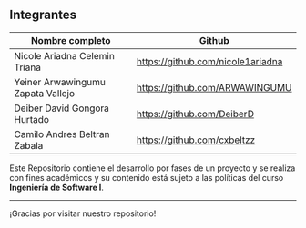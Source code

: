 ## Integrantes

| Nombre completo                        | Github                |
|----------------------------------------|-------------------------  |
| Nicole Ariadna Celemin Triana           | https://github.com/nicole1ariadna      |
| Yeiner Arwawingumu Zapata Vallejo        | https://github.com/ARWAWINGUMU      |
| Deiber David Gongora Hurtado          | https://github.com/DeiberD |
| Camilo Andres Beltran Zabala           | https://github.com/cxbeltzz      |


Este Repositorio contiene el desarrollo por fases de un proyecto y se realiza con fines académicos y su contenido está sujeto a las políticas del curso **Ingeniería de Software I**.

---

¡Gracias por visitar nuestro repositorio!